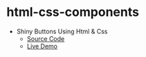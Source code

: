 # html-css-components

- Shiny Buttons Using Html & Css
    - [Source Code](https://github.com/rohan-cce/html-css-components/tree/main/Shiny%20Buttons)
    - [Live Demo]()